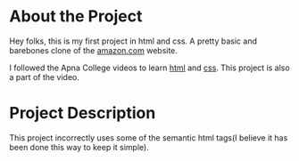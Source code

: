 # About the Project
Hey folks, this is my first project in html and css. A pretty basic and barebones clone of the [amazon.com](https://amazon.com) website. 

I followed the Apna College videos to learn [html](https://youtu.be/HcOc7P5BMi4?si=yx9w1WhKRDddILyf) and [css](https://youtu.be/ESnrn1kAD4E?si=QjfQrbmAUAfd8fKp). This project is also a part of the video. 

# Project Description
This project incorrectly uses some of the semantic html tags(I believe it has been done this way to keep it simple). 
